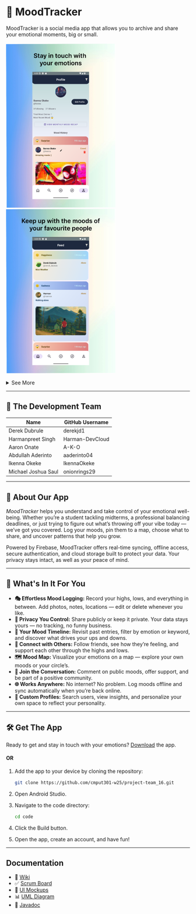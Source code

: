 # 📱 MoodTracker

MoodTracker is a social media app that allows you to archive and share your emotional moments, big or small.<br > <br /> 
<img src="Profile.png" alt="" width="300" height=""> <img src="Feed.png" alt="" width="300" height="">  
<details>
  <summary>See More</summary>
    <img src="Details.png" alt="" width="300" height=""> <img src="Search.png" alt="" width="300" height=""> <img src="Add1.png" alt="" width="300" height=""> <img src="Add2.png" alt="" width="300" height=""> <img src="Maps1.png" alt="" width="300" height=""> <img src="Maps2.png" alt="" width="300" height="">
</details>

---

## 👥 The Development Team

| Name                  | GitHub Username     | 
|-----------------------|---------------------|
| Derek Dubrule         | derekjd1            |                       
| Harmanpreet Singh     | Harman-DevCloud     |
| Aaron Onate           | A-K-O               |                       
| Abdullah Aderinto     | aaderinto04         |                      
| Ikenna Okeke          | IkennaOkeke         |                       
| Michael Joshua Saul   | onionrings29        |                       


---

## 🎯 About Our App

*MoodTracker* helps you understand and take control of your emotional well-being. Whether you’re a student tackling midterms, a professional balancing deadlines, or just trying to figure out what’s throwing off your vibe today — we’ve got you covered. Log your moods, pin them to a map, choose what to share, and uncover patterns that help you grow.

Powered by Firebase, MoodTracker offers real-time syncing, offline access, secure authentication, and cloud storage built to protect your data. Your privacy stays intact, as well as your peace of mind.

---

## 🌟 What's In It For You

- **🎭 Effortless Mood Logging:** Record your highs, lows, and everything in between. Add photos, notes, locations — edit or delete whenever you like.
- **🔐 Privacy You Control:** Share publicly or keep it private. Your data stays yours — no tracking, no funny business.
- **📜 Your Mood Timeline:** Revisit past entries, filter by emotion or keyword, and discover what drives your ups and downs.
- **👥 Connect with Others:** Follow friends, see how they’re feeling, and support each other through the highs and lows.
- **🗺️ Mood Map:** Visualize your emotions on a map — explore your own moods or your circle’s.
- **💬 Join the Conversation:** Comment on public moods, offer support, and be part of a positive community.
- **🌐 Works Anywhere:** No internet? No problem. Log moods offline and sync automatically when you’re back online.
- **🔎 Custom Profiles:** Search users, view insights, and personalize your own space to reflect your personality.

---

## 🛠️ Get The App

Ready to get and stay in touch with your emotions? [Download](https://github.com/IkennaOkeke/Mood-Tracker/blob/main/MoodTracker.apk) the app.

#### OR

1. Add the app to your device by cloning the repository:

   ```bash  
   git clone https://github.com/cmput301-w25/project-team_16.git
3. Open Android Studio.
4. Navigate to the code directory:

   ```bash
   cd code
6. Click the Build button.
7. Open the app, create an account, and have fun!

---

## Documentation

- 📝 [Wiki](https://github.com/cmput301-w25/project-team_16/wiki)
- ✅ [Scrum Board](https://github.com/orgs/cmput301-w25/projects/92)
- 🎨 [UI Mockups](https://github.com/cmput301-w25/project-team_16/wiki/UI-Mockups-and-Storyboard-Sequence)
- 📊 [UML Diagram](https://github.com/cmput301-w25/project-team_16/wiki/UML)
- 📃 [Javadoc](docs/index.html)
